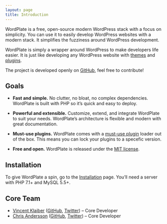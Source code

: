 ```yaml
---
layout: page
title: Introduction
---
```


WordPlate is a free, open-source modern WordPress stack with a focus on simplicity. You can use it to easily develop WordPress websites with a modern stack. It simplifies the fuzziness around WordPress development.

WordPlate is simply a wrapper around WordPress to make developers life easier. It is just like developing any WordPress website with [themes](https://developer.wordpress.org/themes) and [plugins](https://developer.wordpress.org/plugins).

The project is developed openly on [GitHub](https://github.com/wordplate/wordplate), feel free to contribute!

## Goals

- **Fast and simple.** No clutter, no bloat, no complex dependencies. WordPlate is built with PHP so it’s quick and easy to deploy.

- **Powerful and extensible.** Customize, extend, and integrate WordPlate to suit your needs. WordPlate’s architecture is flexible and modern with great documentation.

- **Must-use plugins.** WordPlate comes with a [must-use plugin](https://codex.wordpress.org/Must_Use_Plugins) loader out of the box. This means you can lock your plugins to a specefic version.

- **Free and open.** WordPlate is released under the [MIT license](https://github.com/wordplate/wordplate/blob/master/LICENSE).

## Installation

To give WordPlate a spin, go to the [Installation](docs/installation) page. You’ll need a server with PHP 7.1+ and MySQL 5.5+.

## Core Team

- [Vincent Klaiber](https://vinkla.com) ([GitHub](http://github.com/vinkla), [Twitter](https://twitter.com/vinkla)) – Core Developer
- [Chris Andersson](https://puredazzle.se) ([GitHub](https://github.com/puredazzle), [Twitter](https://twitter.com/puredazzle)) – Core Developer
